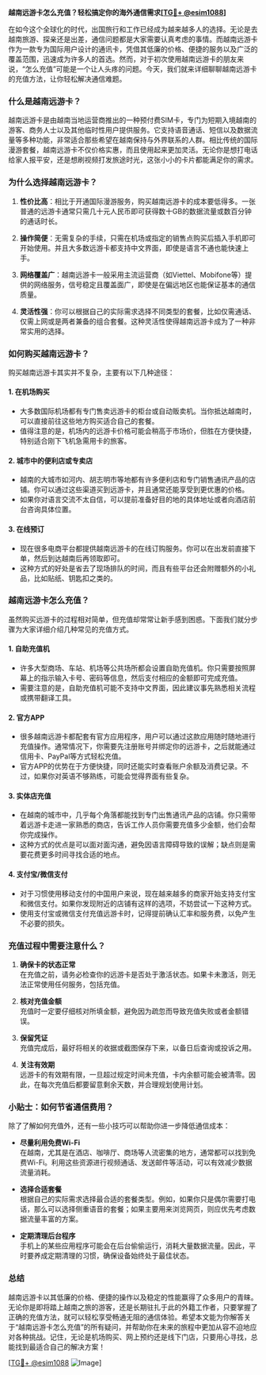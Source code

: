 **越南远游卡怎么充值？轻松搞定你的海外通信需求[[TG💪+ @esim1088](https://t.me/s/esim1088)]**

在如今这个全球化的时代，出国旅行和工作已经成为越来越多人的选择。无论是去越南旅游、探亲还是出差，通信问题都是大家需要认真考虑的事情。而越南远游卡作为一款专为国际用户设计的通讯卡，凭借其低廉的价格、便捷的服务以及广泛的覆盖范围，迅速成为许多人的首选。然而，对于初次使用越南远游卡的朋友来说，“怎么充值”可能是一个让人头疼的问题。今天，我们就来详细聊聊越南远游卡的充值方法，让你轻松解决通信难题。

### **什么是越南远游卡？**

越南远游卡是由越南当地运营商推出的一种预付费SIM卡，专门为短期入境越南的游客、商务人士以及其他临时性用户提供服务。它支持语音通话、短信以及数据流量等多种功能，非常适合那些希望在越南保持与外界联系的人群。相比传统的国际漫游套餐，越南远游卡不仅价格实惠，而且使用起来更加灵活。无论你是想打电话给家人报平安，还是想刷视频打发旅途时光，这张小小的卡片都能满足你的需求。

### **为什么选择越南远游卡？**

1. **性价比高**：相比于开通国际漫游服务，购买越南远游卡的成本要低得多。一张普通的远游卡通常只需几十元人民币即可获得数十GB的数据流量或数百分钟的通话时长。
   
2. **操作简便**：无需复杂的手续，只需在机场或指定的销售点购买后插入手机即可开始使用。并且大多数远游卡都支持中文界面，即使是语言不通也能快速上手。

3. **网络覆盖广**：越南远游卡一般采用主流运营商（如Viettel、Mobifone等）提供的网络服务，信号稳定且覆盖面广，即使是在偏远地区也能保证基本的通信质量。

4. **灵活性强**：你可以根据自己的实际需求选择不同类型的套餐，比如仅需通话、仅需上网或是两者兼备的组合套餐。这种灵活性使得越南远游卡成为了一种非常实用的选择。

### **如何购买越南远游卡？**

购买越南远游卡其实并不复杂，主要有以下几种途径：

#### **1. 在机场购买**
   - 大多数国际机场都有专门售卖远游卡的柜台或自动贩卖机。当你抵达越南时，可以直接前往这些地方购买适合自己的套餐。
   - 值得注意的是，机场内的远游卡价格可能会稍高于市场价，但胜在方便快捷，特别适合刚下飞机急需用卡的旅客。

#### **2. 城市中的便利店或专卖店**
   - 越南的大城市如河内、胡志明市等地都有许多便利店和专门销售通讯产品的店铺。你可以通过这些渠道买到远游卡，并且通常还能享受到更优惠的价格。
   - 如果你对语言交流不太自信，可以提前准备好目的地的具体地址或者向酒店前台咨询具体位置。

#### **3. 在线预订**
   - 现在很多电商平台都提供越南远游卡的在线订购服务。你可以在出发前直接下单，然后到达越南后再领取即可。
   - 这种方式的好处是省去了现场排队的时间，而且有些平台还会附赠额外的小礼品，比如贴纸、钥匙扣之类的。

### **越南远游卡怎么充值？**

虽然购买远游卡的过程相对简单，但充值却常常让新手感到困惑。下面我们就分步骤为大家详细介绍几种常见的充值方式。

#### **1. 自助充值机**
   - 许多大型商场、车站、机场等公共场所都会设置自助充值机。你只需要按照屏幕上的指示输入卡号、密码等信息，然后支付相应的金额即可完成充值。
   - 需要注意的是，自助充值机可能不支持中文界面，因此建议事先熟悉相关流程或携带翻译工具。

#### **2. 官方APP**
   - 很多越南远游卡都配套有官方应用程序，用户可以通过这款应用随时随地进行充值操作。通常情况下，你需要先注册账号并绑定你的远游卡，之后就能通过信用卡、PayPal等方式轻松充值。
   - 官方APP的优势在于方便快捷，同时还能实时查看账户余额及消费记录。不过，如果你对英语不够熟练，可能会觉得界面有些复杂。

#### **3. 实体店充值**
   - 在越南的城市中，几乎每个角落都能找到专门出售通讯产品的店铺。你只需带着远游卡走进一家熟悉的商店，告诉工作人员你需要充值多少金额，他们会帮你完成操作。
   - 这种方式的优点是可以面对面沟通，避免因语言障碍导致的误解；缺点则是需要花费更多时间寻找合适的地点。

#### **4. 支付宝/微信支付**
   - 对于习惯使用移动支付的中国用户来说，现在越来越多的商家开始支持支付宝和微信支付。如果你发现附近的店铺有这样的选项，不妨尝试一下这种方式。
   - 使用支付宝或微信支付充值远游卡时，记得提前确认汇率和服务费，以免产生不必要的损失。

### **充值过程中需要注意什么？**

1. **确保卡的状态正常**  
   在充值之前，请务必检查你的远游卡是否处于激活状态。如果卡未激活，则无法正常使用任何服务，包括充值。

2. **核对充值金额**  
   充值时一定要仔细核对所填金额，避免因为疏忽而导致充值失败或者金额错误。

3. **保留凭证**  
   充值完成后，最好将相关的收据或截图保存下来，以备日后查询或投诉之用。

4. **关注有效期**  
   远游卡的有效期有限，一旦超过规定时间未充值，卡内余额可能会被清零。因此，在每次充值后都要留意剩余天数，并合理规划使用计划。

### **小贴士：如何节省通信费用？**

除了了解如何充值外，还有一些小技巧可以帮助你进一步降低通信成本：

- **尽量利用免费Wi-Fi**  
  在越南，尤其是在酒店、咖啡厅、商场等人流密集的地方，通常都可以找到免费Wi-Fi。利用这些资源进行视频通话、发送邮件等活动，可以有效减少数据流量消耗。

- **选择合适套餐**  
  根据自己的实际需求选择最合适的套餐类型。例如，如果你只是偶尔需要打电话，那么可以选择侧重语音的套餐；如果主要用来浏览网页，则应优先考虑数据流量丰富的方案。

- **定期清理后台程序**  
  手机上的某些应用程序可能会在后台偷偷运行，消耗大量数据流量。因此，平时要养成定期清理的习惯，确保设备始终处于最佳状态。

### **总结**

越南远游卡以其低廉的价格、便捷的操作以及稳定的性能赢得了众多用户的青睐。无论你是即将踏上越南之旅的游客，还是长期驻扎于此的外籍工作者，只要掌握了正确的充值方法，就可以轻松享受畅通无阻的通信体验。希望本文能为你解答关于“越南远游卡怎么充值”的所有疑问，并帮助你在未来的旅程中更加从容不迫地应对各种挑战。记住，无论是机场购买、网上预约还是线下门店，只要用心寻找，总能找到最适合自己的解决方案！

[[TG💪+ @esim1088](https://t.me/s/esim1088) ![Image](https://i.postimg.cc/4NQfJmqS/Snipaste-2025-05-13-00-14-12.png)]